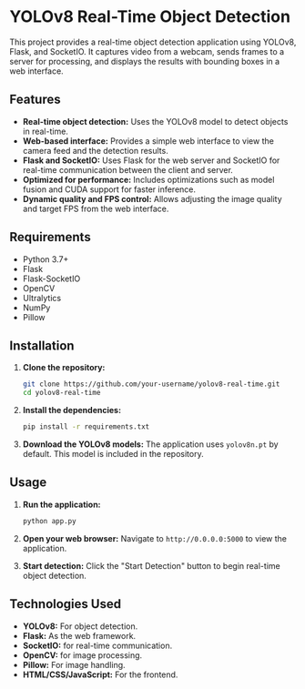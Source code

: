 # YOLOv8 Real-Time Object Detection

This project provides a real-time object detection application using YOLOv8, Flask, and SocketIO. It captures video from a webcam, sends frames to a server for processing, and displays the results with bounding boxes in a web interface.

## Features

- **Real-time object detection:** Uses the YOLOv8 model to detect objects in real-time.
- **Web-based interface:** Provides a simple web interface to view the camera feed and the detection results.
- **Flask and SocketIO:** Uses Flask for the web server and SocketIO for real-time communication between the client and server.
- **Optimized for performance:** Includes optimizations such as model fusion and CUDA support for faster inference.
- **Dynamic quality and FPS control:** Allows adjusting the image quality and target FPS from the web interface.

## Requirements

- Python 3.7+
- Flask
- Flask-SocketIO
- OpenCV
- Ultralytics
- NumPy
- Pillow

## Installation

1. **Clone the repository:**
   ```bash
   git clone https://github.com/your-username/yolov8-real-time.git
   cd yolov8-real-time
   ```

2. **Install the dependencies:**
   ```bash
   pip install -r requirements.txt
   ```

3. **Download the YOLOv8 models:**
   The application uses `yolov8n.pt` by default. This model is included in the repository.

## Usage

1. **Run the application:**
   ```bash
   python app.py
   ```

2. **Open your web browser:**
   Navigate to `http://0.0.0.0:5000` to view the application.

3. **Start detection:**
   Click the "Start Detection" button to begin real-time object detection.

## Technologies Used

- **YOLOv8:** For object detection.
- **Flask:** As the web framework.
- **SocketIO:** for real-time communication.
- **OpenCV:** for image processing.
- **Pillow:** For image handling.
- **HTML/CSS/JavaScript:** For the frontend.
